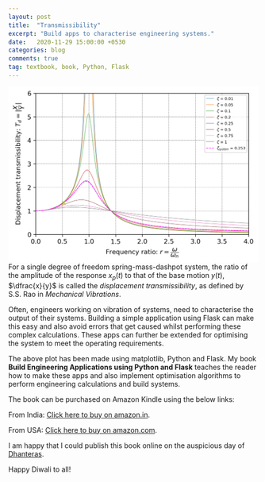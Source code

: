 ```yaml
---
layout: post
title:  "Transmissibility"
excerpt: "Build apps to characterise engineering systems."
date:   2020-11-29 15:00:00 +0530
categories: blog
comments: true
tag: textbook, book, Python, Flask
---
```


<img title="" src="/img/blog/transmissibility.png" alt="Front cover" width="519" align="left" style="padding-right: 20px">

For a single degree of freedom spring-mass-dashpot system, the ratio of the amplitude of the response $x_p(t)$ to that of the base motion $y(t)$, $\dfrac{x}{y}$ is called the <i>displacement transmissibility</i>, as defined by S.S. Rao in <i>Mechanical Vibrations</i>.

Often, engineers working on vibration of systems, need to characterise the output of their systems. Building a simple application using Flask can make this easy and also avoid errors that get caused whilst performing these complex calculations. These apps can further be extended for optimising the system to meet the operating requirements.

The above plot has been made using matplotlib, Python and Flask. My book <b>Build Engineering Applications using Python and Flask</b> teaches the reader how to make these apps and also implement optimisation algorithms to perform engineering calculations and build systems.



The book can be purchased on Amazon Kindle using the below links:

From India: [Click here to buy on amazon.in](https://www.amazon.in/dp/B08NF2R4GF/ref=sr_1_6?dchild=1&keywords=build+engineering+applications&qid=1605250772&sr=8-6).

From USA: [Click here to buy on amazon.com](https://www.amazon.com/dp/B08NF2R4GF/ref=sr_1_1?dchild=1&keywords=build+engineering+applications+using+python+and+flask&qid=1605251594&sr=8-1).

I am happy that I could publish this book online on the auspicious day of [Dhanteras](https://en.wikipedia.org/wiki/Dhanteras).

Happy Diwali to all!